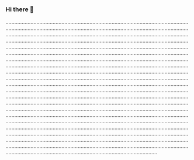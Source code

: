 ### Hi there 👋

...................................................................................................................................................................................................................................................................................................................................................................................................................................................................................................................................................................................................................................................................................................................................................................................................................................................................................................................................................................................................................................................................................................................................................................................................................................................................................................................................................................................................................................................................................................................................................................................................................................................................................................................................................................................................................................................................................................................................................................................................................................................................................................................................................................................................................................................................................................................................................................................................................................................................................................................................................................................................................................................................................................................................................................................................................